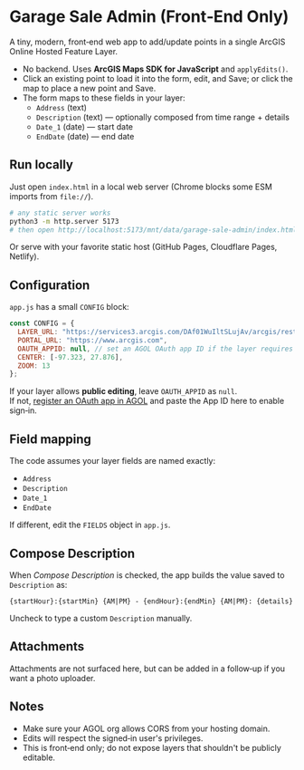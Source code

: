 # Garage Sale Admin (Front‑End Only)

A tiny, modern, front‑end web app to add/update points in a single ArcGIS Online Hosted Feature Layer.

- No backend. Uses **ArcGIS Maps SDK for JavaScript** and `applyEdits()`.
- Click an existing point to load it into the form, edit, and Save; or click the map to place a new point and Save.
- The form maps to these fields in your layer:
  - `Address` (text)
  - `Description` (text) — optionally composed from time range + details
  - `Date_1` (date) — start date
  - `EndDate` (date) — end date

## Run locally
Just open `index.html` in a local web server (Chrome blocks some ESM imports from `file://`).

```bash
# any static server works
python3 -m http.server 5173
# then open http://localhost:5173/mnt/data/garage-sale-admin/index.html
```

Or serve with your favorite static host (GitHub Pages, Cloudflare Pages, Netlify).

## Configuration
`app.js` has a small `CONFIG` block:

```js
const CONFIG = {
  LAYER_URL: "https://services3.arcgis.com/DAf01WuIltSLujAv/arcgis/rest/services/Garage_Sales/FeatureServer/0",
  PORTAL_URL: "https://www.arcgis.com",
  OAUTH_APPID: null, // set an AGOL OAuth app ID if the layer requires authenticated edits
  CENTER: [-97.323, 27.876],
  ZOOM: 13
};
```

If your layer allows **public editing**, leave `OAUTH_APPID` as `null`.  
If not, [register an OAuth app in AGOL](https://developers.arcgis.com/documentation/security-and-authentication/user-logins/) and paste the App ID here to enable sign‑in.

## Field mapping
The code assumes your layer fields are named exactly:

- `Address`
- `Description`
- `Date_1`
- `EndDate`

If different, edit the `FIELDS` object in `app.js`.

## Compose Description
When *Compose Description* is checked, the app builds the value saved to `Description` as:

```
{startHour}:{startMin} {AM|PM} - {endHour}:{endMin} {AM|PM}: {details}
```

Uncheck to type a custom `Description` manually.

## Attachments
Attachments are not surfaced here, but can be added in a follow‑up if you want a photo uploader.

## Notes
- Make sure your AGOL org allows CORS from your hosting domain.
- Edits will respect the signed‑in user's privileges.
- This is front‑end only; do not expose layers that shouldn't be publicly editable.
